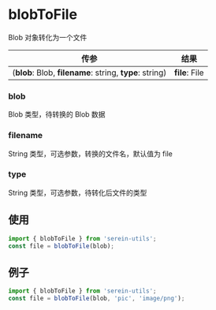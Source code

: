 # blobToFile

Blob 对象转化为一个文件

| 传参                                                     | 结果           |
| -------------------------------------------------------- | -------------- |
| (**blob**: Blob, **filename**: string, **type**: string) | **file**: File |

### blob

Blob 类型，待转换的 Blob 数据

### filename

String 类型，可选参数，转换的文件名，默认值为 file

### type

String 类型，可选参数，待转化后文件的类型

## 使用

```js
import { blobToFile } from 'serein-utils';
const file = blobToFile(blob);
```

## 例子

```js
import { blobToFile } from 'serein-utils';
const file = blobToFile(blob, 'pic', 'image/png');
```
